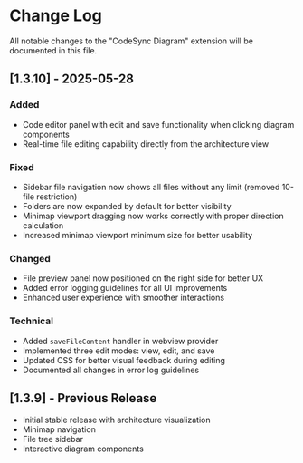# Change Log

All notable changes to the "CodeSync Diagram" extension will be documented in this file.

## [1.3.10] - 2025-05-28

### Added
- Code editor panel with edit and save functionality when clicking diagram components
- Real-time file editing capability directly from the architecture view

### Fixed
- Sidebar file navigation now shows all files without any limit (removed 10-file restriction)
- Folders are now expanded by default for better visibility
- Minimap viewport dragging now works correctly with proper direction calculation
- Increased minimap viewport minimum size for better usability

### Changed
- File preview panel now positioned on the right side for better UX
- Added error logging guidelines for all UI improvements
- Enhanced user experience with smoother interactions

### Technical
- Added `saveFileContent` handler in webview provider
- Implemented three edit modes: view, edit, and save
- Updated CSS for better visual feedback during editing
- Documented all changes in error log guidelines

## [1.3.9] - Previous Release
- Initial stable release with architecture visualization
- Minimap navigation
- File tree sidebar
- Interactive diagram components